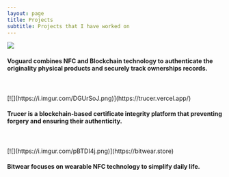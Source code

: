 ```yaml
---
layout: page
title: Projects
subtitle: Projects that I have worked on
---
```



[![](https://i.imgur.com/Lg0JbhM.png)](https://voguard-preview.vercel.app/)
<br />


#### Voguard combines NFC and Blockchain technology to authenticate the originality physical products and securely track ownerships records.
<br />
<br />
[![](https://i.imgur.com/DGUrSoJ.png)](https://trucer.vercel.app/)
<br />

#### Trucer is a blockchain-based certificate integrity platform that preventing forgery and ensuring their authenticity.
<br />
<br />
[![](https://i.imgur.com/pBTDI4j.png)](https://bitwear.store)
<br />

#### Bitwear focuses on wearable NFC technology to simplify daily life.


